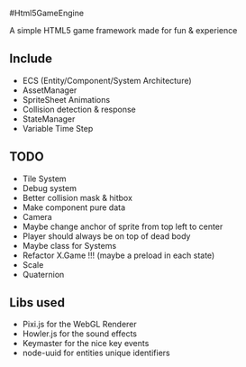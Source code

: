 #Html5GameEngine

A simple HTML5 game framework made for fun & experience

## Include

* ECS (Entity/Component/System Architecture)
* AssetManager
* SpriteSheet Animations
* Collision detection & response
* StateManager
* Variable Time Step

## TODO

* Tile System
* Debug system
* Better collision mask & hitbox
* Make component pure data
* Camera
* Maybe change anchor of sprite from top left to center
* Player should always be on top of dead body
* Maybe class for Systems
* Refactor X.Game !!! (maybe a preload in each state)
* Scale
* Quaternion

## Libs used

* Pixi.js for the WebGL Renderer
* Howler.js for the sound effects
* Keymaster for the nice key events
* node-uuid for entities unique identifiers

